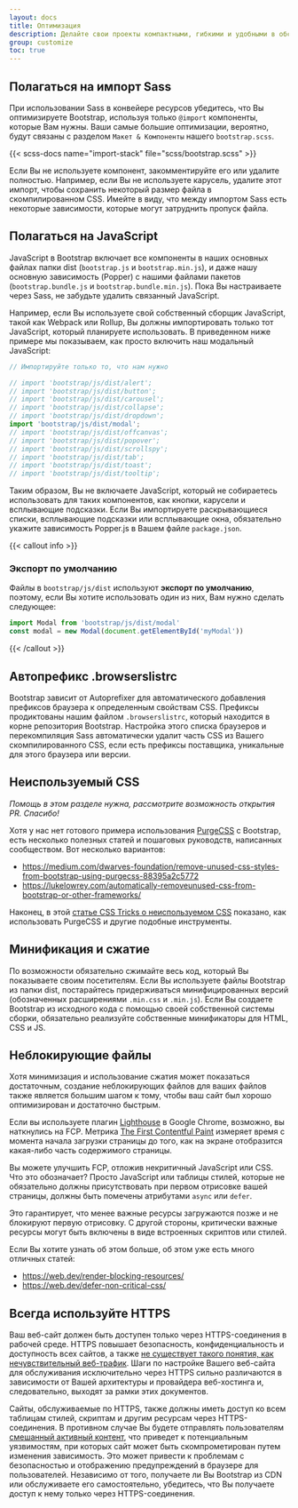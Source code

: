 ```yaml
---
layout: docs
title: Оптимизация
description: Делайте свои проекты компактными, гибкими и удобными в обслуживании, чтобы Вы могли обеспечить лучший опыт и сосредоточиться на более важных задачах.
group: customize
toc: true
---
```


## Полагаться на импорт Sass

При использовании Sass в конвейере ресурсов убедитесь, что Вы оптимизируете Bootstrap, используя только `@import` компоненты, которые Вам нужны. Ваши самые большие оптимизации, вероятно, будут связаны с разделом `Макет & Компоненты` нашего `bootstrap.scss`.

{{< scss-docs name="import-stack" file="scss/bootstrap.scss" >}}


Если Вы не используете компонент, закомментируйте его или удалите полностью. Например, если Вы не используете карусель, удалите этот импорт, чтобы сохранить некоторый размер файла в скомпилированном CSS. Имейте в виду, что между импортом Sass есть некоторые зависимости, которые могут затруднить пропуск файла.

## Полагаться на JavaScript

JavaScript в Bootstrap включает все компоненты в наших основных файлах папки dist (`bootstrap.js` и `bootstrap.min.js`), и даже нашу основную зависимость (Popper) с нашими файлами пакетов (`bootstrap.bundle.js` и `bootstrap.bundle.min.js`). Пока Вы настраиваете через Sass, не забудьте удалить связанный JavaScript.

Например, если Вы используете свой собственный сборщик JavaScript, такой как Webpack или Rollup, Вы должны импортировать только тот JavaScript, который планируете использовать. В приведенном ниже примере мы показываем, как просто включить наш модальный JavaScript:

```js
// Импортируйте только то, что нам нужно

// import 'bootstrap/js/dist/alert';
// import 'bootstrap/js/dist/button';
// import 'bootstrap/js/dist/carousel';
// import 'bootstrap/js/dist/collapse';
// import 'bootstrap/js/dist/dropdown';
import 'bootstrap/js/dist/modal';
// import 'bootstrap/js/dist/offcanvas';
// import 'bootstrap/js/dist/popover';
// import 'bootstrap/js/dist/scrollspy';
// import 'bootstrap/js/dist/tab';
// import 'bootstrap/js/dist/toast';
// import 'bootstrap/js/dist/tooltip';
```

Таким образом, Вы не включаете JavaScript, который не собираетесь использовать для таких компонентов, как кнопки, карусели и всплывающие подсказки. Если Вы импортируете раскрывающиеся списки, всплывающие подсказки или всплывающие окна, обязательно укажите зависимость Popper.js в Вашем файле `package.json`.

{{< callout info >}}
### Экспорт по умолчанию

Файлы в `bootstrap/js/dist` используют **экспорт по умолчанию**, поэтому, если Вы хотите использовать один из них, Вам нужно сделать следующее:

```js
import Modal from 'bootstrap/js/dist/modal'
const modal = new Modal(document.getElementById('myModal'))
```
{{< /callout >}}

## Автопрефикс .browserslistrc

Bootstrap зависит от Autoprefixer для автоматического добавления префиксов браузера к определенным свойствам CSS. Префиксы продиктованы нашим файлом `.browserslistrc`, который находится в корне репозитория Bootstrap. Настройка этого списка браузеров и перекомпиляция Sass автоматически удалит часть CSS из Вашего скомпилированного CSS, если есть префиксы поставщика, уникальные для этого браузера или версии.

## Неиспользуемый CSS

_Помощь в этом разделе нужна, рассмотрите возможность открытия PR. Спасибо!_

Хотя у нас нет готового примера использования [PurgeCSS](https://github.com/FullHuman/purgecss) с Bootstrap, есть несколько полезных статей и пошаговых руководств, написанных сообществом. Вот несколько вариантов:

- <https://medium.com/dwarves-foundation/remove-unused-css-styles-from-bootstrap-using-purgecss-88395a2c5772>
- <https://lukelowrey.com/automatically-removeunused-css-from-bootstrap-or-other-frameworks/>

Наконец, в этой [статье CSS Tricks о неиспользуемом CSS](https://css-tricks.com/how-do-you-remove-unused-css-from-a-site/) показано, как использовать PurgeCSS и другие подобные инструменты.

## Минификация и сжатие

По возможности обязательно сжимайте весь код, который Вы показываете своим посетителям. Если Вы используете файлы Bootstrap из папки dist, постарайтесь придерживаться минифицированных версий (обозначенных расширениями `.min.css` и `.min.js`). Если Вы создаете Bootstrap из исходного кода с помощью своей собственной системы сборки, обязательно реализуйте собственные минификаторы для HTML, CSS и JS.

## Неблокирующие файлы

Хотя минимизация и использование сжатия может показаться достаточным, создание неблокирующих файлов для ваших файлов также является большим шагом к тому, чтобы ваш сайт был хорошо оптимизирован и достаточно быстрым.

Если вы используете плагин [Lighthouse](https://developers.google.com/web/tools/lighthouse/) в Google Chrome, возможно, вы наткнулись на FCP. Метрика [The First Contentful Paint](https://web.dev/fcp/) измеряет время с момента начала загрузки страницы до того, как на экране отобразится какая-либо часть содержимого страницы.

Вы можете улучшить FCP, отложив некритичный JavaScript или CSS. Что это обозначает? Просто JavaScript или таблицы стилей, которые не обязательно должны присутствовать при первом отрисовке вашей страницы, должны быть помечены атрибутами `async` или `defer`.

Это гарантирует, что менее важные ресурсы загружаются позже и не блокируют первую отрисовку. С другой стороны, критически важные ресурсы могут быть включены в виде встроенных скриптов или стилей.

Если Вы хотите узнать об этом больше, об этом уже есть много отличных статей:

- <https://web.dev/render-blocking-resources/>
- <https://web.dev/defer-non-critical-css/>

## Всегда используйте HTTPS

Ваш веб-сайт должен быть доступен только через HTTPS-соединения в рабочей среде. HTTPS повышает безопасность, конфиденциальность и доступность всех сайтов, а также [не существует такого понятия, как нечувствительный веб-трафик](https://https.cio.gov/everything/). Шаги по настройке Вашего веб-сайта для обслуживания исключительно через HTTPS сильно различаются в зависимости от Вашей архитектуры и провайдера веб-хостинга и, следовательно, выходят за рамки этих документов.

Сайты, обслуживаемые по HTTPS, также должны иметь доступ ко всем таблицам стилей, скриптам и другим ресурсам через HTTPS-соединения. В противном случае Вы будете отправлять пользователям [смешанный активный контент](https://developer.mozilla.org/en-US/docs/Web/Security/Mixed_content), что приведет к потенциальным уязвимостям, при которых сайт может быть скомпрометирован путем изменения зависимость. Это может привести к проблемам с безопасностью и отображению предупреждений в браузере для пользователей. Независимо от того, получаете ли Вы Bootstrap из CDN или обслуживаете его самостоятельно, убедитесь, что Вы получаете доступ к нему только через HTTPS-соединения.
